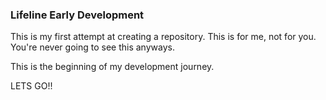 ### Lifeline Early Development

This is my first attempt at creating a repository.
This is for me, not for you.
You're never going to see this anyways.

This is the beginning of my development journey.

LETS GO!!
